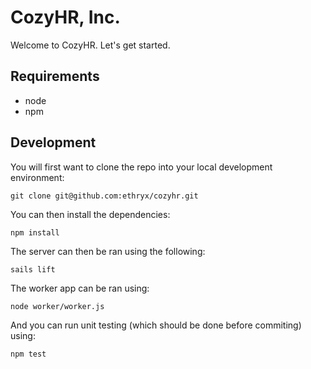 # CozyHR, Inc.

Welcome to CozyHR. Let's get started.

## Requirements

- node
- npm

## Development

You will first want to clone the repo into your local development environment:

    git clone git@github.com:ethryx/cozyhr.git
    
You can then install the dependencies:

    npm install
    
The server can then be ran using the following:

    sails lift
    
The worker app can be ran using:

    node worker/worker.js
    
And you can run unit testing (which should be done before commiting) using:

    npm test
